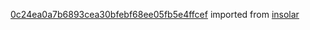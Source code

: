 [0c24ea0a7b6893cea30bfebf68ee05fb5e4ffcef](https://github.com/insolar/insolar/commit/0c24ea0a7b6893cea30bfebf68ee05fb5e4ffcef) imported from [insolar](https://github.com/insolar/insolar)
